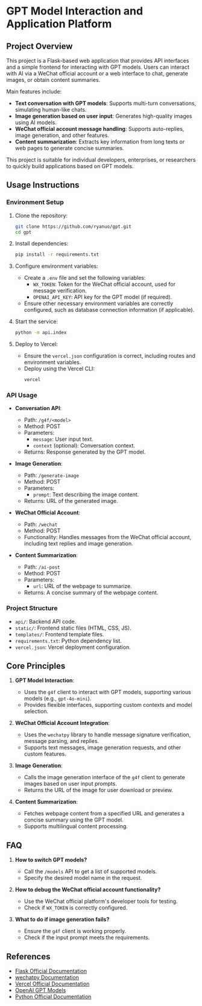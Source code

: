 # GPT Model Interaction and Application Platform

## Project Overview

This project is a Flask-based web application that provides API interfaces and a simple frontend for interacting with GPT models. Users can interact with AI via a WeChat official account or a web interface to chat, generate images, or obtain content summaries.

Main features include:
- **Text conversation with GPT models**: Supports multi-turn conversations, simulating human-like chats.
- **Image generation based on user input**: Generates high-quality images using AI models.
- **WeChat official account message handling**: Supports auto-replies, image generation, and other features.
- **Content summarization**: Extracts key information from long texts or web pages to generate concise summaries.

This project is suitable for individual developers, enterprises, or researchers to quickly build applications based on GPT models.

## Usage Instructions

### Environment Setup

1. Clone the repository:
   ```bash
   git clone https://github.com/ryanuo/gpt.git
   cd gpt
   ```

2. Install dependencies:
   ```bash
   pip install -r requirements.txt
   ```

3. Configure environment variables:
   - Create a `.env` file and set the following variables:
     - `WX_TOKEN`: Token for the WeChat official account, used for message verification.
     - `OPENAI_API_KEY`: API key for the GPT model (if required).
   - Ensure other necessary environment variables are correctly configured, such as database connection information (if applicable).

4. Start the service:
   ```bash
   python -m api.index
   ```

5. Deploy to Vercel:
   - Ensure the `vercel.json` configuration is correct, including routes and environment variables.
   - Deploy using the Vercel CLI:
     ```bash
     vercel
     ```

### API Usage

- **Conversation API**:
  - Path: `/g4f/<model>`
  - Method: POST
  - Parameters:
    - `message`: User input text.
    - `context` (optional): Conversation context.
  - Returns: Response generated by the GPT model.

- **Image Generation**:
  - Path: `/generate-image`
  - Method: POST
  - Parameters:
    - `prompt`: Text describing the image content.
  - Returns: URL of the generated image.

- **WeChat Official Account**:
  - Path: `/wechat`
  - Method: POST
  - Functionality: Handles messages from the WeChat official account, including text replies and image generation.

- **Content Summarization**:
  - Path: `/ai-post`
  - Method: POST
  - Parameters:
    - `url`: URL of the webpage to summarize.
  - Returns: A concise summary of the webpage content.

### Project Structure

- `api/`: Backend API code.
- `static/`: Frontend static files (HTML, CSS, JS).
- `templates/`: Frontend template files.
- `requirements.txt`: Python dependency list.
- `vercel.json`: Vercel deployment configuration.

## Core Principles

1. **GPT Model Interaction**:
   - Uses the `g4f` client to interact with GPT models, supporting various models (e.g., `gpt-4o-mini`).
   - Provides flexible interfaces, supporting custom contexts and model selection.

2. **WeChat Official Account Integration**:
   - Uses the `wechatpy` library to handle message signature verification, message parsing, and replies.
   - Supports text messages, image generation requests, and other custom features.

3. **Image Generation**:
   - Calls the image generation interface of the `g4f` client to generate images based on user input prompts.
   - Returns the URL of the image for user download or preview.

4. **Content Summarization**:
   - Fetches webpage content from a specified URL and generates a concise summary using the GPT model.
   - Supports multilingual content processing.

## FAQ

1. **How to switch GPT models?**
   - Call the `/models` API to get a list of supported models.
   - Specify the desired model name in the request.

2. **How to debug the WeChat official account functionality?**
   - Use the WeChat official platform's developer tools for testing.
   - Check if `WX_TOKEN` is correctly configured.

3. **What to do if image generation fails?**
   - Ensure the `g4f` client is working properly.
   - Check if the input prompt meets the requirements.

## References

- [Flask Official Documentation](https://flask.palletsprojects.com/)
- [wechatpy Documentation](https://wechatpy.readthedocs.io/)
- [Vercel Official Documentation](https://vercel.com/docs)
- [OpenAI GPT Models](https://github.com/xtekky/gpt4free)
- [Python Official Documentation](https://docs.python.org/)

